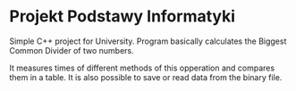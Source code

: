 # Projekt Podstawy Informatyki

Simple C++ project for University.
Program basically calculates the Biggest Common Divider of two numbers.

It measures times of different methods of this opperation and compares them in a table.
It is also possible to save or read data from the binary file.
